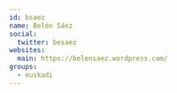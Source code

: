 ```yaml
---
id: bsaez
name: Belén Sáez
social:
  twitter: besaez
websites:
  main: https://belensaez.wordpress.com/
groups:
  - euskadi
---
```

